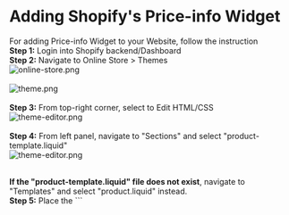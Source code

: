 # Adding Shopify's Price-info Widget

For adding Price-info Widget to your Website, follow the instruction<br>
<strong>Step 1:</strong> Login into Shopify backend/Dashboard<br>
<strong>Step 2:</strong> Navigate to Online Store > Themes <br>
![online-store.png](/img/price-info/online-store.png)<br><br>
![theme.png](/img/price-info/theme.png)<br><br>
<strong>Step 3:</strong> From top-right corner, select to Edit HTML/CSS<br>
![theme-editor.png](/img/price-info/theme-editor.png)<br><br>
<strong>Step 4:</strong> From left panel, navigate to "Sections" and select "product-template.liquid"<br>
![theme-editor.png](/img/price-info/left-sections.png)<br><br>
<div class="panel">
    <b>If the "product-template.liquid" file does not exist</b>, navigate to "Templates" and select "product.liquid" instead.
</div>
<strong>Step 5:</strong> Place the ```<script>``` tag in the desired place you'd like it to appear on your website. This should be added before ```Add to Cart ``` button tag.<br>

```
<script id="oxipay-price-info" src="https://widgets.%domain%/content/scripts/payments.js?productPrice={{product.selected_or_first_available_variant.price | divided_by: 100.00}}"></script>
```

<strong>Step 6:</strong> Save and you should see a working widget on your website.<br><br>

